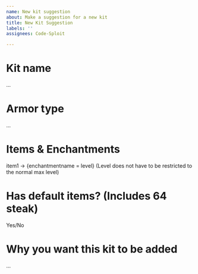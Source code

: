 ```yaml
---
name: New kit suggestion
about: Make a suggestion for a new kit
title: New Kit Suggestion
labels: ''
assignees: Code-Sploit

---
```


# Kit name
...
<br>
# Armor type
...
<br>
# Items & Enchantments
item1 -> {enchantmentname = level} (Level does not have to be restricted to the normal max level)
<br>
# Has default items? (Includes 64 steak)
Yes/No
<br>
# Why you want this kit to be added
...

